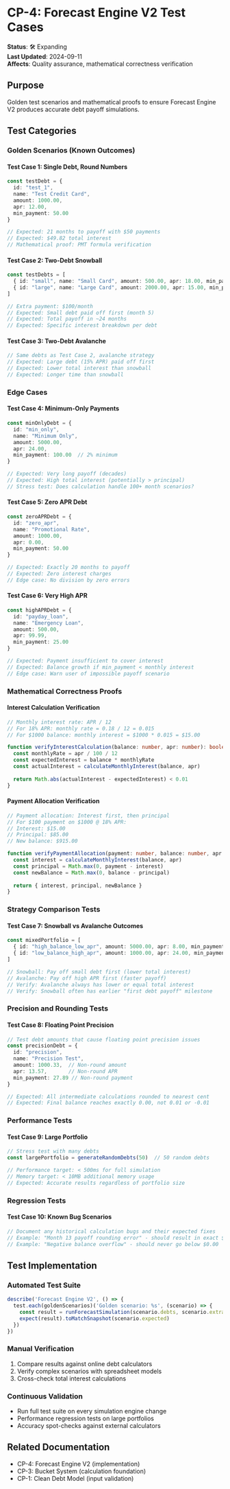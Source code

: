 # CP-4: Forecast Engine V2 Test Cases

**Status**: 🛠️ Expanding  
**Last Updated**: 2024-09-11  
**Affects**: Quality assurance, mathematical correctness verification

## Purpose

Golden test scenarios and mathematical proofs to ensure Forecast Engine V2 produces accurate debt payoff simulations.

## Test Categories

### Golden Scenarios (Known Outcomes)

#### Test Case 1: Single Debt, Round Numbers
```typescript
const testDebt = {
  id: "test_1",
  name: "Test Credit Card", 
  amount: 1000.00,
  apr: 12.00,
  min_payment: 50.00
}

// Expected: 21 months to payoff with $50 payments
// Expected: $49.82 total interest
// Mathematical proof: PMT formula verification
```

#### Test Case 2: Two-Debt Snowball
```typescript
const testDebts = [
  { id: "small", name: "Small Card", amount: 500.00, apr: 18.00, min_payment: 25.00 },
  { id: "large", name: "Large Card", amount: 2000.00, apr: 15.00, min_payment: 60.00 }
]

// Extra payment: $100/month
// Expected: Small debt paid off first (month 5)
// Expected: Total payoff in ~24 months
// Expected: Specific interest breakdown per debt
```

#### Test Case 3: Two-Debt Avalanche
```typescript
// Same debts as Test Case 2, avalanche strategy
// Expected: Large debt (15% APR) paid off first
// Expected: Lower total interest than snowball
// Expected: Longer time than snowball
```

### Edge Cases

#### Test Case 4: Minimum-Only Payments
```typescript
const minOnlyDebt = {
  id: "min_only",
  name: "Minimum Only",
  amount: 5000.00,
  apr: 24.00,
  min_payment: 100.00  // 2% minimum
}

// Expected: Very long payoff (decades)
// Expected: High total interest (potentially > principal)
// Stress test: Does calculation handle 100+ month scenarios?
```

#### Test Case 5: Zero APR Debt
```typescript
const zeroAPRDebt = {
  id: "zero_apr",
  name: "Promotional Rate",
  amount: 1000.00,
  apr: 0.00,
  min_payment: 50.00
}

// Expected: Exactly 20 months to payoff
// Expected: Zero interest charges
// Edge case: No division by zero errors
```

#### Test Case 6: Very High APR
```typescript
const highAPRDebt = {
  id: "payday_loan",
  name: "Emergency Loan",
  amount: 500.00,
  apr: 99.99,
  min_payment: 25.00
}

// Expected: Payment insufficient to cover interest
// Expected: Balance growth if min_payment < monthly interest
// Edge case: Warn user of impossible payoff scenario
```

### Mathematical Correctness Proofs

#### Interest Calculation Verification
```typescript
// Monthly interest rate: APR / 12
// For 18% APR: monthly rate = 0.18 / 12 = 0.015
// For $1000 balance: monthly interest = $1000 * 0.015 = $15.00

function verifyInterestCalculation(balance: number, apr: number): boolean {
  const monthlyRate = apr / 100 / 12
  const expectedInterest = balance * monthlyRate
  const actualInterest = calculateMonthlyInterest(balance, apr)
  
  return Math.abs(actualInterest - expectedInterest) < 0.01
}
```

#### Payment Allocation Verification
```typescript
// Payment allocation: Interest first, then principal
// For $100 payment on $1000 @ 18% APR:
// Interest: $15.00
// Principal: $85.00
// New balance: $915.00

function verifyPaymentAllocation(payment: number, balance: number, apr: number) {
  const interest = calculateMonthlyInterest(balance, apr)
  const principal = Math.max(0, payment - interest)
  const newBalance = Math.max(0, balance - principal)
  
  return { interest, principal, newBalance }
}
```

### Strategy Comparison Tests

#### Test Case 7: Snowball vs Avalanche Outcomes
```typescript
const mixedPortfolio = [
  { id: "high_balance_low_apr", amount: 5000.00, apr: 8.00, min_payment: 100.00 },
  { id: "low_balance_high_apr", amount: 1000.00, apr: 24.00, min_payment: 50.00 }
]

// Snowball: Pay off small debt first (lower total interest)
// Avalanche: Pay off high APR first (faster payoff)
// Verify: Avalanche always has lower or equal total interest
// Verify: Snowball often has earlier "first debt payoff" milestone
```

### Precision and Rounding Tests

#### Test Case 8: Floating Point Precision
```typescript
// Test debt amounts that cause floating point precision issues
const precisionDebt = {
  id: "precision",
  name: "Precision Test",
  amount: 1000.33,  // Non-round amount
  apr: 13.57,       // Non-round APR
  min_payment: 27.89 // Non-round payment
}

// Expected: All intermediate calculations rounded to nearest cent
// Expected: Final balance reaches exactly 0.00, not 0.01 or -0.01
```

### Performance Tests

#### Test Case 9: Large Portfolio
```typescript
// Stress test with many debts
const largePortfolio = generateRandomDebts(50)  // 50 random debts

// Performance target: < 500ms for full simulation
// Memory target: < 10MB additional memory usage
// Expected: Accurate results regardless of portfolio size
```

### Regression Tests

#### Test Case 10: Known Bug Scenarios
```typescript
// Document any historical calculation bugs and their expected fixes
// Example: "Month 13 payoff rounding error" - should result in exact $0.00 balance
// Example: "Negative balance overflow" - should never go below $0.00
```

## Test Implementation

### Automated Test Suite
```typescript
describe('Forecast Engine V2', () => {
  test.each(goldenScenarios)('Golden scenario: %s', (scenario) => {
    const result = runForecastSimulation(scenario.debts, scenario.extraPayment, scenario.strategy)
    expect(result).toMatchSnapshot(scenario.expected)
  })
})
```

### Manual Verification
1. Compare results against online debt calculators
2. Verify complex scenarios with spreadsheet models
3. Cross-check total interest calculations

### Continuous Validation
- Run full test suite on every simulation engine change
- Performance regression tests on large portfolios
- Accuracy spot-checks against external calculators

## Related Documentation
- CP-4: Forecast Engine V2 (implementation)
- CP-3: Bucket System (calculation foundation)
- CP-1: Clean Debt Model (input validation)